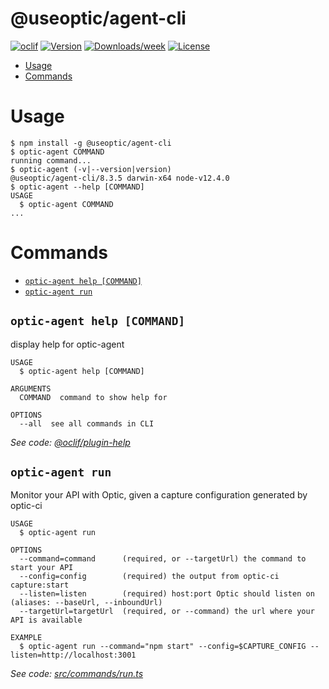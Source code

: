 @useoptic/agent-cli
===================



[![oclif](https://img.shields.io/badge/cli-oclif-brightgreen.svg)](https://oclif.io)
[![Version](https://img.shields.io/npm/v/@useoptic/agent-cli.svg)](https://npmjs.org/package/@useoptic/agent-cli)
[![Downloads/week](https://img.shields.io/npm/dw/@useoptic/agent-cli.svg)](https://npmjs.org/package/@useoptic/agent-cli)
[![License](https://img.shields.io/npm/l/@useoptic/agent-cli.svg)](https://github.com/opticdev/optic/blob/master/package.json)

<!-- toc -->
* [Usage](#usage)
* [Commands](#commands)
<!-- tocstop -->
# Usage
<!-- usage -->
```sh-session
$ npm install -g @useoptic/agent-cli
$ optic-agent COMMAND
running command...
$ optic-agent (-v|--version|version)
@useoptic/agent-cli/8.3.5 darwin-x64 node-v12.4.0
$ optic-agent --help [COMMAND]
USAGE
  $ optic-agent COMMAND
...
```
<!-- usagestop -->
# Commands
<!-- commands -->
* [`optic-agent help [COMMAND]`](#optic-agent-help-command)
* [`optic-agent run`](#optic-agent-run)

## `optic-agent help [COMMAND]`

display help for optic-agent

```
USAGE
  $ optic-agent help [COMMAND]

ARGUMENTS
  COMMAND  command to show help for

OPTIONS
  --all  see all commands in CLI
```

_See code: [@oclif/plugin-help](https://github.com/oclif/plugin-help/blob/v3.1.0/src/commands/help.ts)_

## `optic-agent run`

Monitor your API with Optic, given a capture configuration generated by optic-ci

```
USAGE
  $ optic-agent run

OPTIONS
  --command=command      (required, or --targetUrl) the command to start your API
  --config=config        (required) the output from optic-ci capture:start
  --listen=listen        (required) host:port Optic should listen on (aliases: --baseUrl, --inboundUrl)
  --targetUrl=targetUrl  (required, or --command) the url where your API is available

EXAMPLE
  $ optic-agent run --command="npm start" --config=$CAPTURE_CONFIG --listen=http://localhost:3001
```

_See code: [src/commands/run.ts](https://github.com/useoptic/optic-package/blob/v8.3.5/src/commands/run.ts)_
<!-- commandsstop -->
